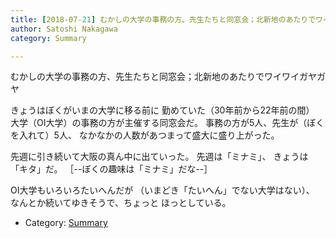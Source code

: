 ```yaml
---
title: [2018-07-21] むかしの大学の事務の方、先生たちと同窓会；北新地のあたりでワイワイガヤガヤ
author: Satoshi Nakagawa
category: Summary

---
```


むかしの大学の事務の方、先生たちと同窓会；北新地のあたりでワイワイガヤガヤ

 きょうはぼくがいまの大学に移る前に
勤めていた（30年前から22年前の間）
大学（OI大学）の事務の方が主催する同窓会だ。
事務の方が5人、先生が（ぼくを入れて）5人、
なかなかの人数があつまって盛大に盛り上がった。

 先週に引き続いて大阪の真ん中に出ていった。
先週は「ミナミ」、
きょうは「キタ」だ。
［--ぼくの趣味は「ミナミ」だな--］

 OI大学もいろいろたいへんだが
（いまどき「たいへん」でない大学はない）、
なんとか続いてゆきそうで、ちょっと
ほっとしている。

- Category: [Summary](https://merapano.github.io/categories.html#Summary)

